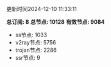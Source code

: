 更新时间2024-12-10 11:33:11

**总订阅: 8**
**总节点: 10128**
**有效节点: 9084**
- ss节点: 1033
- v2ray节点: 5756
- trojan节点: 2286
- ssr节点: 9
